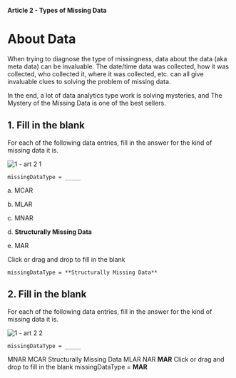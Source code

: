 **Article 2 - Types of Missing Data**

# About Data

When trying to diagnose the type of missingness, data about the data (aka meta data) can be invaluable. The date/time data was collected, how it was collected, who collected it, where it was collected, etc. can all give invaluable clues to solving the problem of missing data.

In the end, a lot of data analytics type work is solving mysteries, and The Mystery of the Missing Data is one of the best sellers.

## 1. Fill in the blank

  For each of the following data entries, fill in the answer for the kind of missing data it is.
  
  ![1 - art 2 1](https://user-images.githubusercontent.com/74751990/209634040-55891409-0174-4a60-98d9-bf4987d46f8d.jpg)

    missingDataType = _____

  a.  MCAR
  
  b.  MLAR
  
  c.  MNAR
  
  d.  **Structurally Missing Data**
  
  e.  MAR
  
  Click or drag and drop to fill in the blank
  
    missingDataType = **Structurally Missing Data**

## 2. Fill in the blank

  For each of the following data entries, fill in the answer for the kind of missing data it is.
  
  ![1 - art 2 2](https://user-images.githubusercontent.com/74751990/209832238-fcc62256-eda2-4972-90da-239acba51fdd.jpg)
  
    missingDataType = _____

MNAR
MCAR
Structurally Missing Data
MLAR
NAR
**MAR**
Click or drag and drop to fill in the blank
missingDataType = **MAR**

  
  
  
  
  

